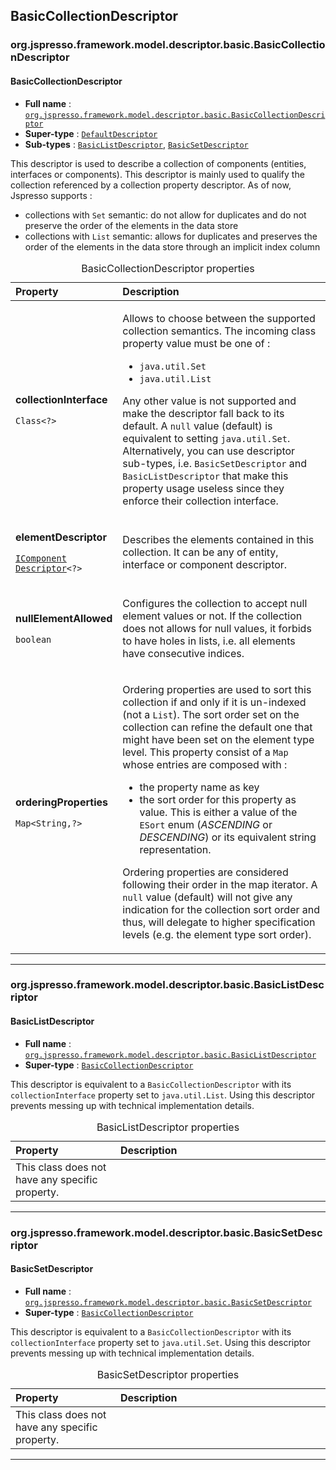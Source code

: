 ## BasicCollectionDescriptor

### org.jspresso.framework.model.descriptor.basic.BasicCollectionDescriptor
#### <a name="org.jspresso.framework.model.descriptor.basic.BasicCollectionDescriptor"></a>BasicCollectionDescriptor

+ **Full name** : [`org.jspresso.framework.model.descriptor.basic.BasicCollectionDescriptor`](http://www.jspresso.org/external/maven-site/apidocs/org/jspresso/framework/model/descriptor/basic/BasicCollectionDescriptor.html)
+ **Super-type** : [`DefaultDescriptor`](#org.jspresso.framework.util.descriptor.DefaultDescriptor)
+ **Sub-types** : [`BasicListDescriptor`](#org.jspresso.framework.model.descriptor.basic.BasicListDescriptor), [`BasicSetDescriptor`](#org.jspresso.framework.model.descriptor.basic.BasicSetDescriptor)



This descriptor is used to describe a collection of components (entities,
 interfaces or components). This descriptor is mainly used to qualify the
 collection referenced by a collection property descriptor. As of now,
 Jspresso supports :
 <ul>
 <li>collections with <code>Set</code> semantic: do not allow for duplicates
 and do not preserve the order of the elements in the data store</li>
 <li>collections with <code>List</code> semantic: allows for duplicates and
 preserves the order of the elements in the data store through an implicit
 index column</li>
 </ul>



<table>
<caption>BasicCollectionDescriptor properties</caption>
<colgroup>
<col width="33%" />
<col width="66%" />
</colgroup>
<thead>
<tr class="header">
<th align="left">Property</th>
<th align="left">Description</th>
</tr>
</thead>
<tbody>
<tr class="odd">
<td align="left"><p><strong>collectionInterface</strong></p><p><code>Class&#x200B;&lt;&#x200B;?&#x200B;&gt;&#x200B;</code></p></td>
<td><p>Allows to choose between the supported collection semantics. The incoming
 class property value must be one of :
 <ul>
 <li><code>java.util.Set</code></li>
 <li><code>java.util.List</code></li>
 </ul>
 Any other value is not supported and make the descriptor fall back to its
 default. A <code>null</code> value (default) is equivalent to setting
 <code>java.util.Set</code>. Alternatively, you can use descriptor
 sub-types, i.e. <code>BasicSetDescriptor</code> and
 <code>BasicListDescriptor</code> that make this property usage useless
 since they enforce their collection interface.</p></td>
</tr>
<tr class="even">
<td align="left"><p><strong>elementDescriptor</strong></p><p><code><a href="http://www.jspresso.org/external/maven-site/apidocs/org/jspresso/framework/model/descriptor/IComponentDescriptor.html">IComponent&#x200B;Descriptor</a>&#x200B;&lt;&#x200B;?&#x200B;&gt;&#x200B;</code></p></td>
<td><p>Describes the elements contained in this collection. It can be any of
 entity, interface or component descriptor.</p></td>
</tr>
<tr class="odd">
<td align="left"><p><strong>nullElementAllowed</strong></p><p><code>boolean</code></p></td>
<td><p>Configures the collection to accept null element values or not. If the collection does not allows for null
 values, it forbids to have holes in lists, i.e. all elements have consecutive indices.</p></td>
</tr>
<tr class="even">
<td align="left"><p><strong>orderingProperties</strong></p><p><code>Map&#x200B;&lt;&#x200B;String&#x200B;,?&#x200B;&gt;&#x200B;</code></p></td>
<td><p>Ordering properties are used to sort this collection if and only if it is
 un-indexed (not a <code>List</code>). The sort order set on the collection
 can refine the default one that might have been set on the element type
 level. This property consist of a <code>Map</code> whose entries are
 composed with :
 <ul>
 <li>the property name as key</li>
 <li>the sort order for this property as value. This is either a value of
 the <code>ESort</code> enum (<i>ASCENDING</i> or <i>DESCENDING</i>) or its
 equivalent string representation.</li>
 </ul>
 Ordering properties are considered following their order in the map
 iterator. A <code>null</code> value (default) will not give any indication
 for the collection sort order and thus, will delegate to higher
 specification levels (e.g. the element type sort order).</p></td>
</tr>
</tbody>
</table>

---


### org.jspresso.framework.model.descriptor.basic.BasicListDescriptor
#### <a name="org.jspresso.framework.model.descriptor.basic.BasicListDescriptor"></a>BasicListDescriptor

+ **Full name** : [`org.jspresso.framework.model.descriptor.basic.BasicListDescriptor`](http://www.jspresso.org/external/maven-site/apidocs/org/jspresso/framework/model/descriptor/basic/BasicListDescriptor.html)
+ **Super-type** : [`BasicCollectionDescriptor`](#org.jspresso.framework.model.descriptor.basic.BasicCollectionDescriptor)



This descriptor is equivalent to a <code>BasicCollectionDescriptor</code>
 with its <code>collectionInterface</code> property set to
 <code>java.util.List</code>. Using this descriptor prevents messing up with
 technical implementation details.



<table>
<caption>BasicListDescriptor properties</caption>
<colgroup>
<col width="33%" />
<col width="66%" />
</colgroup>
<thead>
<tr class="header">
<th align="left">Property</th>
<th align="left">Description</th>
</tr>
</thead>
<tbody>
<tr>
<td align="left">This class does not have any specific property.</td>
<td align="left"></td>
</tr>
</tbody>
</table>

---


### org.jspresso.framework.model.descriptor.basic.BasicSetDescriptor
#### <a name="org.jspresso.framework.model.descriptor.basic.BasicSetDescriptor"></a>BasicSetDescriptor

+ **Full name** : [`org.jspresso.framework.model.descriptor.basic.BasicSetDescriptor`](http://www.jspresso.org/external/maven-site/apidocs/org/jspresso/framework/model/descriptor/basic/BasicSetDescriptor.html)
+ **Super-type** : [`BasicCollectionDescriptor`](#org.jspresso.framework.model.descriptor.basic.BasicCollectionDescriptor)



This descriptor is equivalent to a <code>BasicCollectionDescriptor</code>
 with its <code>collectionInterface</code> property set to
 <code>java.util.Set</code>. Using this descriptor prevents messing up with
 technical implementation details.



<table>
<caption>BasicSetDescriptor properties</caption>
<colgroup>
<col width="33%" />
<col width="66%" />
</colgroup>
<thead>
<tr class="header">
<th align="left">Property</th>
<th align="left">Description</th>
</tr>
</thead>
<tbody>
<tr>
<td align="left">This class does not have any specific property.</td>
<td align="left"></td>
</tr>
</tbody>
</table>

---

